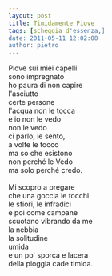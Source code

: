 ```yaml
---
layout: post
title: Timidamente Piove
tags: [scheggia d'essenza,]
date: 2011-05-11 12:02:00
author: pietro
---
```

<div dir="ltr" style="text-align: left">Piove sui miei capelli<br/>sono impregnato<br/>ho paura di non capire<br/>l'asciutto<br/>certe persone<br/>l'acqua non le tocca<br/>e io non le vedo<br/>non le vedo<br/>ci parlo, le sento,<br/>a volte le tocco<br/>ma so che esistono<br/>non perché le Vedo<br/>ma solo perché credo.<br/><br/>Mi scopro a pregare<br/>che una goccia le tocchi<br/>le sfiori, le infradici<br/>e poi come campane<br/>scuotano vibrando da me<br/>la nebbia<br/>la solitudine<br/>umida<br/>e un po' sporca e lacera<br/>della pioggia cade timida.<br/>
